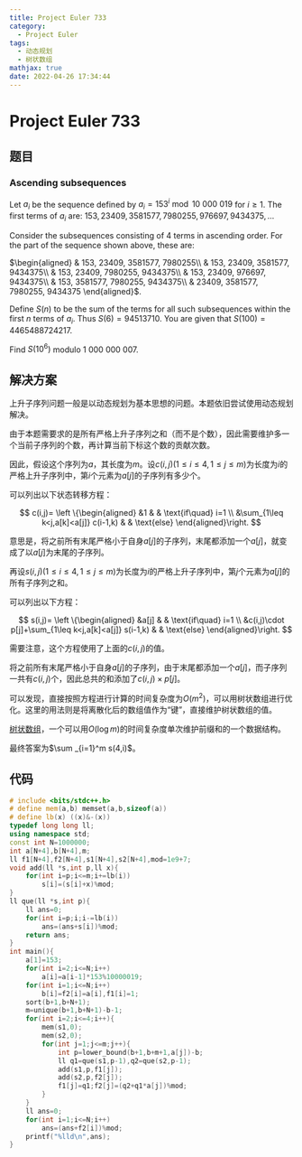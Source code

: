 ```yaml
---
title: Project Euler 733
category:
  - Project Euler
tags:
  - 动态规划
  - 树状数组
mathjax: true
date: 2022-04-26 17:34:44
---
```



<escape><!-- more --></escape>

# Project Euler 733

## 题目

### Ascending subsequences

Let $a_i$ be the sequence defined by $a_i=153^i \bmod 10\ 000\ 019$ for $i \ge 1$. The first terms of $a_i$ are: $153, 23409, 3581577, 7980255, 976697, 9434375, \dots$

Consider the subsequences consisting of $4$ terms in ascending order. For the part of the sequence shown above, these are:

$\begin{aligned}
& 153, 23409, 3581577, 7980255\\
& 153, 23409, 3581577, 9434375\\
& 153, 23409, 7980255, 9434375\\
& 153, 23409, 976697, 9434375\\
& 153, 3581577, 7980255, 9434375\\
& 23409, 3581577, 7980255, 9434375
\end{aligned}$.

Define $S(n)$ to be the sum of the terms for all such subsequences within the first $n$ terms of $a_i$. Thus $S(6)=94513710$. You are given that $S(100)=4465488724217$.

Find $S(10^6)$ modulo $1\ 000\ 000\ 007$.

## 解决方案

上升子序列问题一般是以动态规划为基本思想的问题。本题依旧尝试使用动态规划解决。

由于本题需要求的是所有严格上升子序列之和（而不是个数），因此需要维护多一个当前子序列的个数，再计算当前下标这个数的贡献次数。

因此，假设这个序列为$a$，其长度为$m$。设$c(i,j)(1\leq i\leq 4,1\leq j\leq m)$为长度为$i$的严格上升子序列中，第$i$个元素为$a[j]$的子序列有多少个。

可以列出以下状态转移方程：

$$
c(i,j)=
\left \{\begin{aligned}
  &1  & & \text{if\quad} i=1 \\
  &\sum_{1\leq k<j,a[k]<a[j]} c(i-1,k) & & \text{else}
\end{aligned}\right.
$$

意思是，将之前所有末尾严格小于自身$a[j]$的子序列，末尾都添加一个$a[j]$，就变成了以$a[j]$为末尾的子序列。

再设$s(i,j)(1\leq i\leq 4,1\leq j\leq m)$为长度为$i$的严格上升子序列中，第$j$个元素为$a[j]$的所有子序列之和。

可以列出以下方程：

$$
s(i,j)=
\left \{\begin{aligned}
  &a[j]  & & \text{if\quad} i=1 \\
  &c(i,j)\cdot p[j]+\sum_{1\leq k<j,a[k]<a[j]} s(i-1,k) & & \text{else}
\end{aligned}\right.
$$

需要注意，这个方程使用了上面的$c(i,j)$的值。

将之前所有末尾严格小于自身$a[j]$的子序列，由于末尾都添加一个$a[j]$，而子序列一共有$c(i,j)$个，因此总共的和添加了$c(i,j)\times p[j]$。

可以发现，直接按照方程进行计算的时间复杂度为$O(m^2)$，可以用树状数组进行优化。这里的用法则是将离散化后的数组值作为“键”，直接维护树状数组的值。

[树状数组](https://en.wikipedia.org/wiki/Fenwick_tree)，一个可以用$O(\log m)$的时间复杂度单次维护前缀和的一个数据结构。

最终答案为$\sum _{i=1}^m s(4,i)$。

## 代码

```C++
# include <bits/stdc++.h>
# define mem(a,b) memset(a,b,sizeof(a))
# define lb(x) ((x)&-(x))
typedef long long ll;
using namespace std;
const int N=1000000;
int a[N+4],b[N+4],m;
ll f1[N+4],f2[N+4],s1[N+4],s2[N+4],mod=1e9+7;
void add(ll *s,int p,ll x){
    for(int i=p;i<=m;i+=lb(i))
        s[i]=(s[i]+x)%mod;
}
ll que(ll *s,int p){
    ll ans=0;
    for(int i=p;i;i-=lb(i))
        ans=(ans+s[i])%mod;
    return ans;
}
int main(){
    a[1]=153;
    for(int i=2;i<=N;i++)
        a[i]=a[i-1]*153%10000019;
    for(int i=1;i<=N;i++)
        b[i]=f2[i]=a[i],f1[i]=1;
    sort(b+1,b+N+1);
    m=unique(b+1,b+N+1)-b-1;
    for(int i=2;i<=4;i++){
        mem(s1,0);
        mem(s2,0);
        for(int j=1;j<=m;j++){
            int p=lower_bound(b+1,b+m+1,a[j])-b;
            ll q1=que(s1,p-1),q2=que(s2,p-1);
            add(s1,p,f1[j]);
            add(s2,p,f2[j]);
            f1[j]=q1;f2[j]=(q2+q1*a[j])%mod;
        }
    }
    ll ans=0;
    for(int i=1;i<=N;i++)
        ans=(ans+f2[i])%mod;
    printf("%lld\n",ans);
}

```
